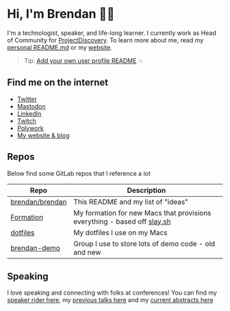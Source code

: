 # Hi, I'm Brendan 👨‍💻

I'm a technologist, speaker, and life-long learner.  I currently work as Head of Community for [ProjectDiscovery](https://projectdiscovery.io).  To learn more about me, read my [personal README.md](https://boleary.dev/readme) or my [website](https://boleary.dev).

> Tip: [Add your own user profile README](https://docs.gitlab.com/ee/user/profile/#user-profile-readme) 💥 

## Find me on the internet
- [Twitter](https://twitter.com/olearycrew)
- <a rel="me" href="https://mastodon.social/@olearycrew">Mastodon</a>
- [LinkedIn](https://www.linkedin.com/in/olearycrew/)
- [Twitch](https://www.twitch.tv/olearycrew)
- [Polywork](https://www.polywork.com/brendan)
- [My website & blog](https://boleary.dev)

## Repos
Below find some GitLab repos that I reference a lot


| Repo | Description |
| ------------------------------------------------------ | ---------------------------------- |
| [brendan/brendan](https://gitlab.com/brendan/brendan/) | This README and my list of "ideas" |
| [Formation](https://gitlab.com/brendan/formation)      | My formation for new Macs that provisions everything - based off [slay.sh](https://slay.sh) |
| [dotfiles](https://gitlab.com/brendan/dotfiles)        | My dotfiles I use on my Macs |
| [brendan-demo](https://gitlab.com/brendan-demo)        | Group I use to store lots of demo code - old and new |

## Speaking
I love speaking and connecting with folks at conferences!  You can find my [speaker rider here](https://boleary.dev/rider/), my [previous talks here](https://boleary.dev/talks/) and my [current abstracts here](https://cfps.dev/u/brendan)
